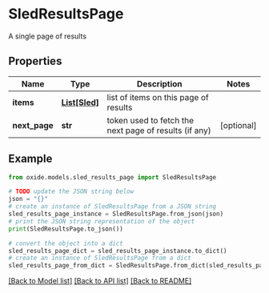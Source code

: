 # SledResultsPage

A single page of results

## Properties

Name | Type | Description | Notes
------------ | ------------- | ------------- | -------------
**items** | [**List[Sled]**](Sled.md) | list of items on this page of results | 
**next_page** | **str** | token used to fetch the next page of results (if any) | [optional] 

## Example

```python
from oxide.models.sled_results_page import SledResultsPage

# TODO update the JSON string below
json = "{}"
# create an instance of SledResultsPage from a JSON string
sled_results_page_instance = SledResultsPage.from_json(json)
# print the JSON string representation of the object
print(SledResultsPage.to_json())

# convert the object into a dict
sled_results_page_dict = sled_results_page_instance.to_dict()
# create an instance of SledResultsPage from a dict
sled_results_page_from_dict = SledResultsPage.from_dict(sled_results_page_dict)
```
[[Back to Model list]](../README.md#documentation-for-models) [[Back to API list]](../README.md#documentation-for-api-endpoints) [[Back to README]](../README.md)


